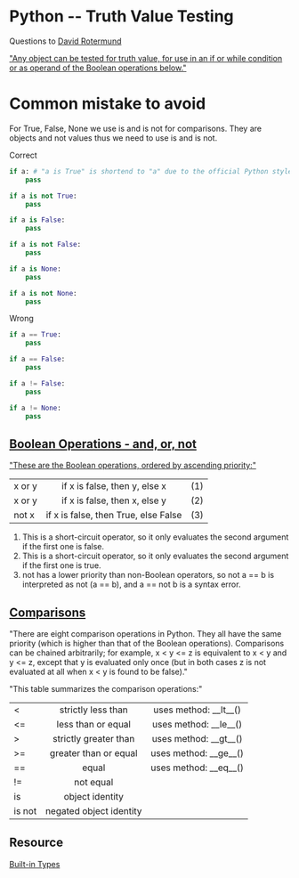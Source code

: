 # Python -- Truth Value Testing

Questions to [David Rotermund](mailto:davrot@uni-bremen.de)

["Any object can be tested for truth value, for use in an if or while condition or as operand of the Boolean operations below."](https://docs.python.org/3/library/stdtypes.html#truth-value-testing)

# Common mistake to avoid
For True, False, None we use is and is not for comparisons. They are objects and not values thus we need to use is and is not.

Correct
```python
if a: # "a is True" is shortend to "a" due to the official Python style guidelines
    pass

if a is not True:
    pass

if a is False:
    pass

if a is not False:
    pass

if a is None:
    pass

if a is not None:
    pass
```

Wrong
```python
if a == True:
    pass

if a == False:
    pass

if a != False:
    pass

if a != None:
    pass
```
## [Boolean Operations - and, or, not](https://docs.python.org/3/library/stdtypes.html#boolean-operations-and-or-not)

["These are the Boolean operations, ordered by ascending priority:"](https://docs.python.org/3/library/stdtypes.html#boolean-operations-and-or-not)

| | | |
| ------------- |:-------------:|:-------------:|
| x or y |	if x is false, then y, else x	| (1) |
| x or y |	if x is false, then x, else y	| (2) |
| not x |	if x is false, then True, else False	| (3) |

1. This is a short-circuit operator, so it only evaluates the second argument if the first one is false.
2. This is a short-circuit operator, so it only evaluates the second argument if the first one is true.
3. not has a lower priority than non-Boolean operators, so not a == b is interpreted as not (a == b), and a == not b is a syntax error.

## [Comparisons](https://docs.python.org/3/library/stdtypes.html#comparisons)

"There are eight comparison operations in Python. They all have the same priority (which is higher than that of the Boolean operations). Comparisons can be chained arbitrarily; for example, x < y <= z is equivalent to x < y and y <= z, except that y is evaluated only once (but in both cases z is not evaluated at all when x < y is found to be false)."

"This table summarizes the comparison operations:"

| | | | 
| ------------- |:-------------:|:-------------:|
| <	| strictly less than	| uses method: \_\_lt\_\_() |
|<=	| less than or equal |	uses method: \_\_le\_\_() |
|>	| strictly greater than |	uses method: \_\_gt\_\_() |
|>=	| greater than or equal |	uses method: \_\_ge\_\_() |
|==	| equal |	uses method: \_\_eq\_\_() |
|!=	| not equal	| |
|is	| object identity |	|
|is not	| negated object identity	| |

## Resource
[Built-in Types](https://docs.python.org/3/library/stdtypes.html)


